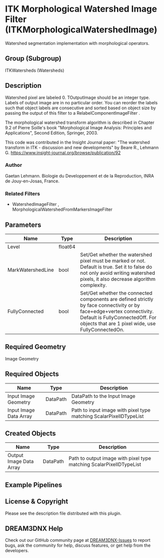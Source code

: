 # ITK Morphological Watershed Image Filter (ITKMorphologicalWatershedImage)

Watershed segmentation implementation with morphological operators.

## Group (Subgroup)

ITKWatersheds (Watersheds)

## Description

Watershed pixel are labeled 0. TOutputImage should be an integer type. Labels of output image are in no particular order. You can reorder the labels such that object labels are consecutive and sorted based on object size by passing the output of this filter to a RelabelComponentImageFilter .

The morphological watershed transform algorithm is described in Chapter 9.2 of Pierre Soille's book "Morphological Image Analysis:
Principles and Applications", Second Edition, Springer, 2003.

This code was contributed in the Insight Journal paper: "The watershed transform in ITK - discussion and new developments" by Beare R., Lehmann G. https://www.insight-journal.org/browse/publication/92 

### Author

 Gaetan Lehmann. Biologie du Developpement et de la Reproduction, INRA de Jouy-en-Josas, France.

### Related Filters

- WatershedImageFilter , MorphologicalWatershedFromMarkersImageFilter

## Parameters

| Name | Type | Description |
|------|------|-------------|
| Level | float64 |  |
| MarkWatershedLine | bool | Set/Get whether the watershed pixel must be marked or not. Default is true. Set it to false do not only avoid writing watershed pixels, it also decrease algorithm complexity. |
| FullyConnected | bool | Set/Get whether the connected components are defined strictly by face connectivity or by face+edge+vertex connectivity. Default is FullyConnectedOff. For objects that are 1 pixel wide, use FullyConnectedOn. |

## Required Geometry

Image Geometry

## Required Objects

| Name |Type | Description |
|-----|------|-------------|
| Input Image Geometry | DataPath | DataPath to the Input Image Geometry |
| Input Image Data Array | DataPath | Path to input image with pixel type matching ScalarPixelIDTypeList |

## Created Objects

| Name |Type | Description |
|-----|------|-------------|
| Output Image Data Array | DataPath | Path to output image with pixel type matching ScalarPixelIDTypeList |

## Example Pipelines


## License & Copyright

Please see the description file distributed with this plugin.


## DREAM3DNX Help

Check out our GitHub community page at [DREAM3DNX-Issues](https://github.com/BlueQuartzSoftware/DREAM3DNX-Issues) to report bugs, ask the community for help, discuss features, or get help from the developers.


